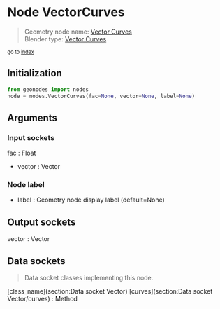 
# Node VectorCurves

> Geometry node name: [Vector Curves](https://docs.blender.org/manual/en/latest/modeling/geometry_nodes/material/vector_curves.html)<br>
  Blender type: [Vector Curves](https://docs.blender.org/api/current/bpy.types.ShaderNodeVectorCurve.html)
  
<sub>go to [index](/docs/index.md)</sub>

## Initialization

```python
from geonodes import nodes
node = nodes.VectorCurves(fac=None, vector=None, label=None)
```



## Arguments


### Input sockets

fac : Float
- vector : Vector

### Node label

- label : Geometry node display label (default=None)

## Output sockets

vector : Vector

## Data sockets

> Data socket classes implementing this node.
  
[class_name](section:Data socket Vector) [curves](section:Data socket Vector/curves) : Method


